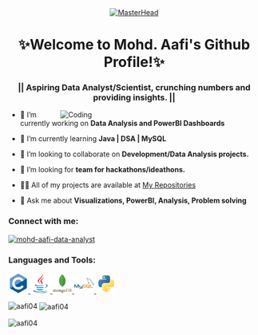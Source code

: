 <div align="center">
  <a href="https://rishavchanda.io">
    <img src="https://github.com/Aafi04/Work/blob/main/standard%20(1).gif" alt="MasterHead">
  </a>
</div>
<h1 align="center">✨Welcome to Mohd. Aafi's Github Profile!✨</h1>
<h3 align="center">|| Aspiring Data Analyst/Scientist, crunching numbers and providing insights. ||</h3>


<img align="right" alt="Coding" width="400" src="https://github.com/Aafi04/Projects/blob/main/Amazon%20Sales%20Report.jpg">

- 🔭 I’m currently working on **Data Analysis and PowerBI Dashboards**

- 🌱 I’m currently learning **Java | DSA | MySQL**

- 👯 I’m looking to collaborate on **Development/Data Analysis projects.**

- 🤝 I’m looking for **team for hackathons/ideathons.**

- 👨‍💻 All of my projects are available at [My Repositories](https://github.com/Aafi04?tab=repositories)

- 💬 Ask me about **Visualizations, PowerBI, Analysis, Problem solving**

<h3 align="left">Connect with me:</h3>
<p align="left">
<a href="https://linkedin.com/in/mohd-aafi-data-analyst" target="blank"><img align="center" src="https://raw.githubusercontent.com/rahuldkjain/github-profile-readme-generator/master/src/images/icons/Social/linked-in-alt.svg" alt="mohd-aafi-data-analyst" height="30" width="40" /></a>
</p>

<h3 align="left">Languages and Tools:</h3>
<p align="left"> <a href="https://www.cprogramming.com/" target="_blank" rel="noreferrer"> <img src="https://raw.githubusercontent.com/devicons/devicon/master/icons/c/c-original.svg" alt="c" width="40" height="40"/> </a> <a href="https://www.java.com" target="_blank" rel="noreferrer"> <img src="https://raw.githubusercontent.com/devicons/devicon/master/icons/java/java-original.svg" alt="java" width="40" height="40"/> </a> <a href="https://www.mongodb.com/" target="_blank" rel="noreferrer"> <img src="https://raw.githubusercontent.com/devicons/devicon/master/icons/mongodb/mongodb-original-wordmark.svg" alt="mongodb" width="40" height="40"/> </a> <a href="https://www.mysql.com/" target="_blank" rel="noreferrer"> <img src="https://raw.githubusercontent.com/devicons/devicon/master/icons/mysql/mysql-original-wordmark.svg" alt="mysql" width="40" height="40"/> </a> <a href="https://www.python.org" target="_blank" rel="noreferrer"> <img src="https://raw.githubusercontent.com/devicons/devicon/master/icons/python/python-original.svg" alt="python" width="40" height="40"/> </a> </p>

<p><img align="left" src="https://github-readme-stats.vercel.app/api/top-langs?username=aafi04&show_icons=true&locale=en&layout=compact" alt="aafi04" /></p>

<p>&nbsp;<img align="center" src="https://github-readme-stats.vercel.app/api?username=aafi04&show_icons=true&locale=en" alt="aafi04" /></p>

<p><img align="center" src="https://github-readme-streak-stats.herokuapp.com/?user=aafi04&" alt="aafi04" /></p>
